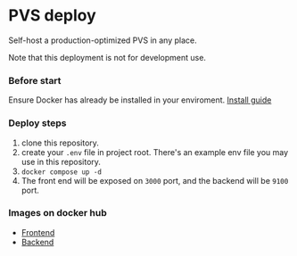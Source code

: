 # PVS deploy
Self-host a production-optimized PVS in any place.

Note that this deployment is not for development use.

### Before start

Ensure Docker has already be installed in your enviroment.
[Install guide](https://docs.docker.com/get-docker/)

### Deploy steps

1. clone this repository.
2. create your `.env` file in project root. There's an example env file you may use in this repository.
3. `docker compose up -d`
4. The front end will be exposed on `3000` port, and the backend will be `9100` port.

### Images on docker hub

- [Frontend](https://hub.docker.com/r/xanonymous/pvs-frontend)
- [Backend](https://hub.docker.com/r/xanonymous/pvs-backend)

